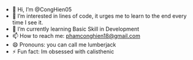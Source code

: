 - 👋 Hi, I’m @CongHien05
- 👀 I’m interested in lines of code, it urges me to learn to the end every time I see it.
- 🌱 I’m currently learning Basic Skill in Development
- 📫 How to reach me: phamconghien18@gmail.com
- 😄 Pronouns: you can call me lumberjack
- ⚡ Fun fact: Im obsessed with calisthenic

<!---
CongHien05/CongHien05 is a ✨ special ✨ repository because its `README.md` (this file) appears on your GitHub profile.
You can click the Preview link to take a look at your changes.
--->
